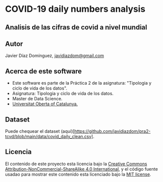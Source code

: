 # COVID-19 daily numbers analysis

## Analisis de las cifras de covid a nivel mundial

## Autor

Javier Díaz Domínguez, javidiazdom@gmail.com

## Acerca de este software

- Este software es parte de la Práctica 2 de la asignatura: "Tipologia y ciclo de vida de los datos".
- Asignatura: Tipologia y ciclo de vida de los datos.
- Master de Data Science.
- [Universitat Oberta of Catalunya.](http://www.uoc.edu/portal/ca/index.html)

## Dataset

Puede chequear el dataset (aquí)[https://github.com/javidiazdom/pra2-tcvd/blob/main/data/covid_daily_clean.csv].

## Licencia

El contenido de este proyecto esta licencia bajo la [Creative Commons Attribution-NonCommercial-ShareAlike 4.0 International](https://creativecommons.org/licenses/by-nc-sa/4.0/), y el código fuente usadao para mostrar este contenido esta licenciado bajo la [MIT license](http://opensource.org/licenses/mit-license.php).
